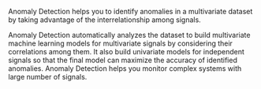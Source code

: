 Anomaly Detection helps you to identify anomalies in a multivariate dataset by taking advantage of the interrelationship among signals.

Anomaly Detection automatically analyzes the dataset to build multivariate machine learning models for multivariate signals by considering their correlations among them. It also build univariate models for independent signals so that the final model can maximize the accuracy of identified anomalies. Anomaly Detection helps you monitor complex systems with large number of signals.